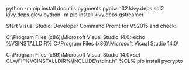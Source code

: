 python -m pip install docutils pygments pypiwin32 kivy.deps.sdl2 kivy.deps.glew
python -m pip install kivy.deps.gstreamer
  
 

Start Visual Studio: Developer Command Promt for VS2015 and check:

 C:\Program Files (x86)\Microsoft Visual Studio 14.0>echo %VSINSTALLDIR%
C:\Program Files (x86)\Microsoft Visual Studio 14.0\

C:\Program Files (x86)\Microsoft Visual Studio 14.0>set CL=/FI"%VCINSTALLDIR%\INCLUDE\stdint.h" %CL%
pip install pycrypto